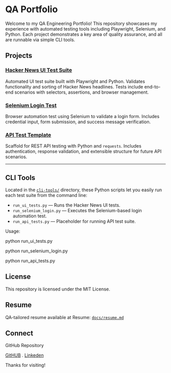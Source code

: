 # QA Portfolio

Welcome to my QA Engineering Portfolio! This repository showcases my experience with automated testing tools including Playwright, Selenium, and Python. Each project demonstrates a key area of quality assurance, and all are runnable via simple CLI tools.

## Projects

### [Hacker News UI Test Suite](projects/hacker-news-ui-tests/)
Automated UI test suite built with Playwright and Python. Validates functionality and sorting of Hacker News headlines. Tests include end-to-end scenarios with selectors, assertions, and browser management.

### [Selenium Login Test](projects/selenium-login-tests/)
Browser automation test using Selenium to validate a login form. Includes credential input, form submission, and success message verification.

### [API Test Template](projects/api-tests-template/)
Scaffold for REST API testing with Python and `requests`. Includes authentication, response validation, and extensible structure for future API scenarios.

---

## CLI Tools

Located in the [`cli-tools/`](cli-tools/) directory, these Python scripts let you easily run each test suite from the command line:

- `run_ui_tests.py` — Runs the Hacker News UI tests.
- `run_selenium_login.py` — Executes the Selenium-based login automation test.
- `run_api_tests.py` — Placeholder for running API test suite.

Usage:

python run_ui_tests.py

python run_selenium_login.py

python run_api_tests.py

## License
This repository is licensed under the MIT License.

## Resume
QA-tailored resume available at  Resume: [`docs/resume.md`](docs/resume.md)

## Connect
GitHub Repository

[GitHUB](https://github.com/blmcdowe) . [Linkeden](https://www.linkedin.com/in/byronmcdowell/)

Thanks for visiting! 

